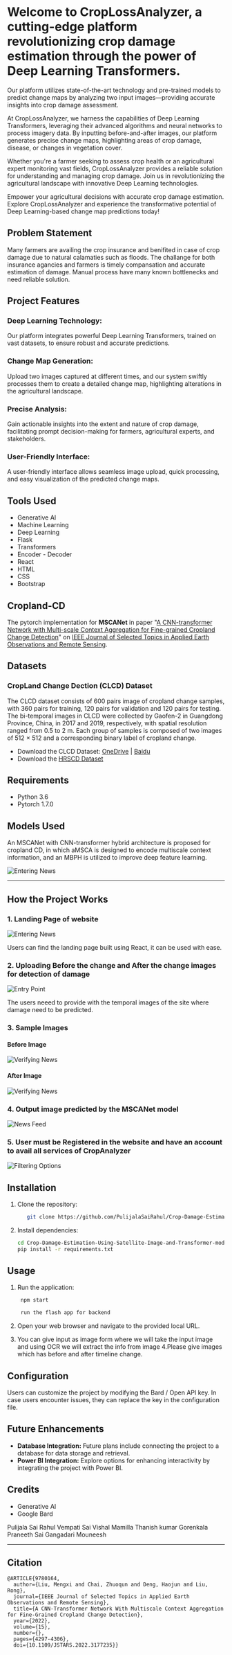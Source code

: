 # Welcome to CropLossAnalyzer, a cutting-edge platform revolutionizing crop damage estimation through the power of Deep Learning Transformers.

Our platform utilizes state-of-the-art technology and pre-trained models to predict change maps by analyzing two input images—providing accurate insights into crop damage assessment.

At CropLossAnalyzer, we harness the capabilities of Deep Learning Transformers, leveraging their advanced algorithms and neural networks to process imagery data. By inputting before-and-after images, our platform generates precise change maps, highlighting areas of crop damage, disease, or changes in vegetation cover.



Whether you're a farmer seeking to assess crop health or an agricultural expert monitoring vast fields, CropLossAnalyzer provides a reliable solution for understanding and managing crop damage.
Join us in revolutionizing the agricultural landscape with innovative Deep Learning technologies.

Empower your agricultural decisions with accurate crop damage estimation. Explore CropLossAnalyzer and experience the transformative potential of Deep Learning-based change map predictions today!

## Problem Statement

Many farmers are availing the crop insurance and benifited in case of 
crop damage due to natural calamaties such as floods. The challange 
for both insurance agancies and farmers is timely compansation and 
accurate estimation of damage. Manual process have many known 
bottlenecks and need reliable solution.

## Project Features

### Deep Learning Technology: 
Our platform integrates powerful Deep Learning Transformers, trained on vast datasets, to ensure robust and accurate predictions.

### Change Map Generation: 
Upload two images captured at different times, and our system swiftly processes them to create a detailed change map, highlighting alterations in the agricultural landscape.

### Precise Analysis: 
Gain actionable insights into the extent and nature of crop damage, facilitating prompt decision-making for farmers, agricultural experts, and stakeholders.

### User-Friendly Interface: 
A user-friendly interface allows seamless image upload, quick processing, and easy visualization of the predicted change maps.


## Tools Used

- Generative AI
- Machine Learning
- Deep Learning
- Flask
- Transformers
- Encoder - Decoder
- React
- HTML
- CSS
- Bootstrap

## Cropland-CD

The pytorch implementation for **MSCANet** in paper "[A CNN-transformer Network with Multi-scale Context Aggregation for Fine-grained Cropland Change Detection](https://ieeexplore.ieee.org/document/9780164)" on [IEEE Journal of Selected Topics in Applied Earth Observations and Remote Sensing](https://www.grss-ieee.org/publications/journal-of-selected-topics-in-applied-earth-observations-and-remote-sensing/).  


## Datasets
### CropLand Change Dection (CLCD) Dataset
The CLCD dataset consists of 600 pairs image of cropland change samples, with 360 pairs for training, 120 pairs for validation and 120 pairs for testing.
The bi-temporal images in CLCD were collected by Gaofen-2 in Guangdong Province, China, in 2017 and 2019, respectively, with spatial resolution ranged from 0.5 to 2 m. Each group of samples is composed of two images of 512 × 512 and a corresponding binary label of cropland change.

- Download the CLCD Dataset: [OneDrive](https://mail2sysueducn-my.sharepoint.com/:f:/g/personal/liumx23_mail2_sysu_edu_cn/Ejm7aufQREdIhYf5yxSZDIkBr68p2AUQf_7BAEq4vmV0pg?e=ZWI3oy) | [Baidu](https://pan.baidu.com/s/1Un-bVxUm1N9IHiDOXLLHlg?pwd=miu2)
- Download the [HRSCD Dataset](https://ieee-dataport.org/open-access/hrscd-high-resolution-semantic-change-detection-dataset)



## Requirements
- Python 3.6
- Pytorch 1.7.0
  
## Models Used

An MSCANet with CNN-transformer hybrid architecture
is proposed for cropland CD, in which aMSCA is designed
to encode multiscale context information, and an MBPH
is utilized to improve deep feature learning.

![Entering News](https://github.com/PulijalaSaiRahul/Crop-Damage-Estimation-Using-Satellite-Image-and-Transformer-model/blob/main/images/Screenshot%202024-08-05%20014454.png)

---
## How the Project Works

### 1. Landing Page of website

![Entering News](https://github.com/PulijalaSaiRahul/Crop-Damage-Estimation-Using-Satellite-Image-and-Transformer-model/blob/main/images/Screenshot%202024-08-05%20012953.png)

Users can find the landing page built using React, it can be used with ease.

### 2. Uploading Before the change and After the change images for detection of damage

![Entry Point](https://github.com/PulijalaSaiRahul/Crop-Damage-Estimation-Using-Satellite-Image-and-Transformer-model/blob/main/images/Screenshot%202024-08-05%20013011.png)

The users neeed to provide with the temporal images of the site where damage need to be predicted.

### 3. Sample Images 

#### Before Image
![Verifying News](https://github.com/PulijalaSaiRahul/Crop-Damage-Estimation-Using-Satellite-Image-and-Transformer-model/blob/main/repeatfolder/time1/image1.png)

#### After Image
![Verifying News](https://github.com/PulijalaSaiRahul/Crop-Damage-Estimation-Using-Satellite-Image-and-Transformer-model/blob/main/repeatfolder/time2/image1.png)

### 4. Output image predicted by the MSCANet model

![News Feed](https://github.com/PulijalaSaiRahul/Crop-Damage-Estimation-Using-Satellite-Image-and-Transformer-model/blob/main/Output_images1/result1.png)

### 5. User must be Registered in the website and have an account to avail all services of CropAnalyzer

![Filtering Options](https://github.com/PulijalaSaiRahul/Crop-Damage-Estimation-Using-Satellite-Image-and-Transformer-model/blob/main/images/Screenshot%202024-08-05%20013116.png)


## Installation

1. Clone the repository:

   ```bash
      git clone https://github.com/PulijalaSaiRahul/Crop-Damage-Estimation-Using-Satellite-Image-and-Transformer-model.git
   ```

2. Install dependencies:

   ```bash
   cd Crop-Damage-Estimation-Using-Satellite-Image-and-Transformer-model
   pip install -r requirements.txt
   ```


## Usage

1. Run the application:

   ```bash
    npm start
   ```

   ```bash
    run the flash app for backend
   ```

2. Open your web browser and navigate to the provided local URL.

3. You can give input as image form where we will take the input image and using OCR we will extract the info from image
4.Please give images which has before and after timeline change.

## Configuration

Users can customize the project by modifying the Bard / Open API key. In case users encounter issues, they can replace the key in the configuration file.

## Future Enhancements

- **Database Integration:** Future plans include connecting the project to a database for data storage and retrieval.
- **Power BI Integration:** Explore options for enhancing interactivity by integrating the project with Power BI.


## Credits

- Generative AI
- Google Bard

Pulijala Sai Rahul
Vempati Sai Vishal
Mamilla Thanish kumar
Gorenkala Praneeth Sai
Gangadari Mouneesh

---


## Citation

```
@ARTICLE{9780164,
  author={Liu, Mengxi and Chai, Zhuoqun and Deng, Haojun and Liu, Rong},
  journal={IEEE Journal of Selected Topics in Applied Earth Observations and Remote Sensing}, 
  title={A CNN-Transformer Network With Multiscale Context Aggregation for Fine-Grained Cropland Change Detection}, 
  year={2022},
  volume={15},
  number={},
  pages={4297-4306},
  doi={10.1109/JSTARS.2022.3177235}}
```

